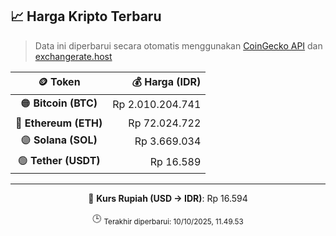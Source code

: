 

<!-- HARGA_KRIPTO -->
## 📈 Harga Kripto Terbaru

> Data ini diperbarui secara otomatis menggunakan [CoinGecko API](https://www.coingecko.com/) dan [exchangerate.host](https://exchangerate.host/)

<div align="center">

| 🪙 Token | 💰 Harga (IDR) |
|:------:|---------------:|
| 🟠 **Bitcoin (BTC)**   | Rp 2.010.204.741 |
| 🔵 **Ethereum (ETH)**  | Rp 72.024.722 |
| 🟣 **Solana (SOL)**    | Rp 3.669.034 |
| 🟢 **Tether (USDT)**   | Rp 16.589 |

---

💱 **Kurs Rupiah (USD → IDR)**: Rp 16.594

🕒 <sub>Terakhir diperbarui: 10/10/2025, 11.49.53</sub>

</div>
<!-- /HARGA_KRIPTO -->